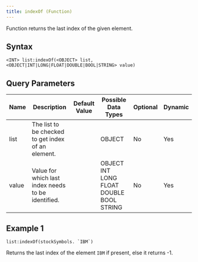 ```yaml
---
title: indexOf (Function)
---
```


Function returns the last index of the given element.

## Syntax

    <INT> list:indexOf(<OBJECT> list, <OBJECT|INT|LONG|FLOAT|DOUBLE|BOOL|STRING> value)

## Query Parameters

| Name  | Description                                        | Default Value | Possible Data Types                      | Optional | Dynamic |
|-------|----------------------------------------------------|---------------|------------------------------------------|----------|---------|
| list  | The list to be checked to get index of an element. |               | OBJECT                     | No       | Yes     |
| value | Value for which last index needs to be identified. |               | OBJECT INT LONG FLOAT DOUBLE BOOL STRING | No       | Yes     |

## Example 1

    list:indexOf(stockSymbols. `IBM`)

Returns the last index of the element `IBM` if present, else it returns -1.
